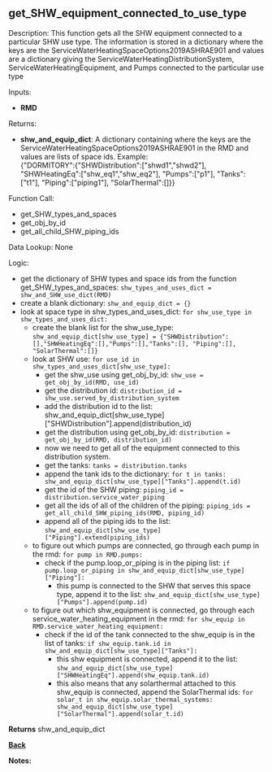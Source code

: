 ## get_SHW_equipment_connected_to_use_type

Description: This function gets all the SHW equipment connected to a particular SHW use type.  The information is stored in a dictionary where the keys are the ServiceWaterHeatingSpaceOptions2019ASHRAE901 and values are a dictionary giving the ServiceWaterHeatingDistributionSystem, ServiceWaterHeatingEquipment, and Pumps connected to the particular use type  

Inputs:
- **RMD**

Returns:
- **shw_and_equip_dict**: A dictionary containing where the keys are the ServiceWaterHeatingSpaceOptions2019ASHRAE901 in the RMD and values are lists of space ids.  Example:  
{"DORMITORY":{"SHWDistribution":["shwd1","shwd2"], "SHWHeatingEq":["shw_eq1","shw_eq2"], "Pumps":["p1"], "Tanks":["t1"], "Piping":["piping1"], "SolarThermal":[]}}

Function Call:

- get_SHW_types_and_spaces
- get_obj_by_id
- get_all_child_SHW_piping_ids

Data Lookup: None

Logic:
- get the dictionary of SHW types and space ids from the function get_SHW_types_and_spaces: `shw_types_and_uses_dict = shw_and_SHW_use_dict(RMD)`
- create a blank dictionary: `shw_and_equip_dict = {}`
- look at space type in shw_types_and_uses_dict: `for shw_use_type in shw_types_and_uses_dict:`
    - create the blank list for the shw_use_type: `shw_and_equip_dict[shw_use_type] = {"SHWDistribution":[],"SHWHeatingEq":[],"Pumps":[],"Tanks":[], "Piping":[], "SolarThermal":[]}`
    - look at SHW use: `for use_id in shw_types_and_uses_dict[shw_use_type]:`
        - get the shw_use using get_obj_by_id: `shw_use = get_obj_by_id(RMD, use_id)`
        - get the distribution id: `distribution_id = shw_use.served_by_distribution_system`
        - add the distribution id to the list: shw_and_equip_dict[shw_use_type]["SHWDistribution"].append(distribution_id)
        - get the distribution using get_obj_by_id: `distribution = get_obj_by_id(RMD, distribution_id)`
        - now we need to get all of the equipment connected to this distribution system.
        - get the tanks: `tanks = distribution.tanks`
        - append the tank ids to the dictionary: `for t in tanks:  shw_and_equip_dict[shw_use_type]["Tanks"].append(t.id)`
        - get the id of the SHW piping: `piping_id = distribution.service_water_piping`
        - get all the ids of all of the children of the piping: `piping_ids = get_all_child_SHW_piping_ids(RMD, piping_id)`
        - append all of the piping ids to the list: `shw_and_equip_dict[shw_use_type]["Piping"].extend(piping_ids)`
    - to figure out which pumps are connected, go through each pump in the rmd: `for pump in RMD.pumps:`
        - check if the pump.loop_or_piping is in the piping list: `if pump.loop_or_piping in shw_and_equip_dict[shw_use_type]["Piping"]:`
            - this pump is connected to the SHW that serves this space type, append it to the list: `shw_and_equip_dict[shw_use_type]["Pumps"].append(pump.id)`
    - to figure out which shw_equipment is connected, go through each service_water_heating_equipment in the rmd: `for shw_equip in RMD.service_water_heating_equipment:`
        - check if the id of the tank connected to the shw_equip is in the list of tanks: `if shw_equip.tank.id in shw_and_equip_dict[shw_use_type]["Tanks"]:`
            - this shw equipment is connected, append it to the list: `shw_and_equip_dict[shw_use_type]["SHWHeatingEq"].append(shw_equip.tank.id)`
            - this also means that any solarthermal attached to this shw_equip is connected, append the SolarThermal ids: `for solar_t in shw_equip.solar_thermal_systems: shw_and_equip_dict[shw_use_type]["SolarThermal"].append(solar_t.id)`



**Returns** shw_and_equip_dict

**[Back](../_toc.md)**

**Notes:**
